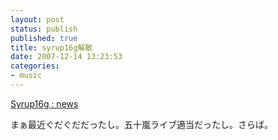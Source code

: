 ```yaml
---
layout: post
status: publish
published: true
title: syrup16g解散
date: 2007-12-14 13:23:53
categories:
- music
---
```

<a href="http://www.keycrew.jp/syrup16g/news.htm">Syrup16g : news</a>

まぁ最近ぐだぐだだったし。五十嵐ライブ適当だったし。さらば。
